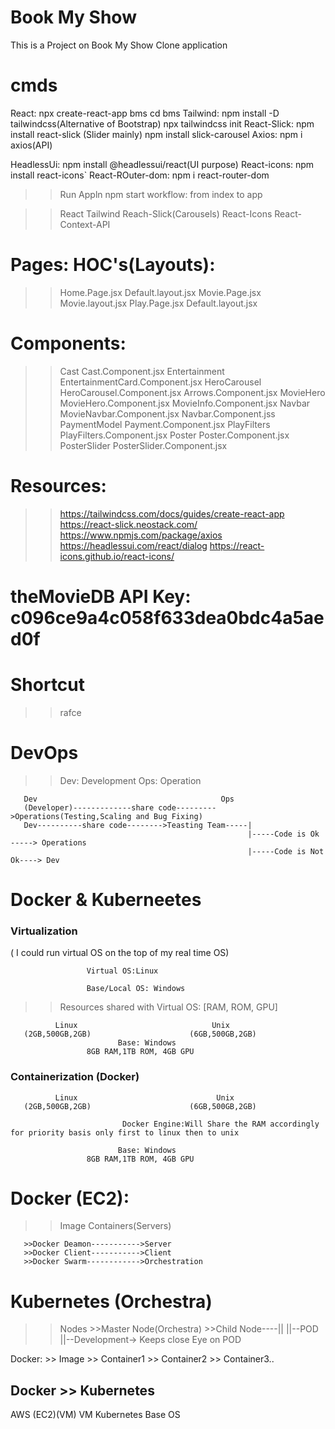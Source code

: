# Book My Show
 This is a Project on Book My Show Clone application 
# cmds
React: npx create-react-app bms
       cd bms
Tailwind: npm install -D tailwindcss(Alternative of Bootstrap)
          npx tailwindcss init
React-Slick: npm install react-slick (Slider mainly)
             npm install slick-carousel
Axios: npm i axios(API)

HeadlessUi: npm install @headlessui/react(UI purpose)
React-icons: npm install react-icons`
React-ROuter-dom: npm i react-router-dom

>> Run Appln
npm start
workflow: from index to app

>>React
>>Tailwind
>>Reach-Slick(Carousels)
>>React-Icons
>>React-Context-API

#    Pages:                             HOC's(Layouts):                                       
>>Home.Page.jsx                         Default.layout.jsx
>>Movie.Page.jsx                        Movie.layout.jsx
>>Play.Page.jsx                         Default.layout.jsx

# Components:
>>Cast                                Cast.Component.jsx
>>Entertainment                       EntertainmentCard.Component.jsx
>>HeroCarousel                        HeroCarousel.Component.jsx
                                      Arrows.Component.jsx
>>MovieHero                           MovieHero.Component.jsx
                                      MovieInfo.Component.jsx
>>Navbar                              MovieNavbar.Component.jsx
                                      Navbar.Component.jss
>>PaymentModel                        Payment.Component.jsx
>>PlayFilters                         PlayFilters.Component.jsx
>>Poster                              Poster.Component.jsx
>>PosterSlider                        PosterSlider.Component.jsx

# Resources:
>> https://tailwindcss.com/docs/guides/create-react-app
>>https://react-slick.neostack.com/
>>https://www.npmjs.com/package/axios
>>https://headlessui.com/react/dialog
>>https://react-icons.github.io/react-icons/


# theMovieDB  API Key: c096ce9a4c058f633dea0bdc4a5aed0f

# Shortcut
>> rafce

# DevOps
>> Dev: Development
>> Ops: Operation

       Dev                                         Ops
       (Developer)-------------share code--------->Operations(Testing,Scaling and Bug Fixing)
       Dev----------share code-------->Teasting Team-----|
                                                         |-----Code is Ok -----> Operations
                                                         |-----Code is Not Ok----> Dev
# Docker & Kuberneetes

### Virtualization
( I could run virtual OS on the top of my real time OS)

                     Virtual OS:Linux

                     Base/Local OS: Windows
>> Resources shared with Virtual OS: [RAM, ROM, GPU]


              Linux                              Unix
       (2GB,500GB,2GB)                      (6GB,500GB,2GB)
                            Base: Windows
                     8GB RAM,1TB ROM, 4GB GPU

### Containerization (Docker)

              Linux                               Unix
       (2GB,500GB,2GB)                      (6GB,500GB,2GB)
                           
                             Docker Engine:Will Share the RAM accordingly for priority basis only first to linux then to unix
                           
                            Base: Windows
                     8GB RAM,1TB ROM, 4GB GPU

# Docker (EC2):
>>Image
>>Containers(Servers)

       >>Docker Deamon----------->Server
       >>Docker Client----------->Client
       >>Docker Swarm------------>Orchestration

# Kubernetes (Orchestra)
>>Nodes
       >>Master Node(Orchestra)
       >>Child Node----||
                       ||--POD
                       ||--Development-> Keeps close Eye on POD

Docker:
       >> Image
              >> Container1
              >> Container2
              >> Container3..

## Docker >> Kubernetes

AWS (EC2)(VM)
VM
              Kubernetes
Base OS
